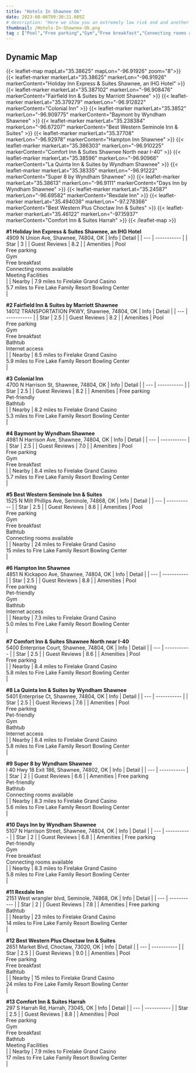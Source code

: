 ```yaml
---
title: "Hotels In Shawnee Ok"
date: 2023-08-06T09:30:21.605Z
# description: "Here we show you an extremely low risk and and another medium risk approach to earn passive income "
thumbnail: /Hotels-In-Shawnee-Ok.png
tag : ["Pool","Free parking","Gym","Free breakfast","Connecting rooms available","Meeting Facilities","Bathtub","Internet access","Pet-friendly"]
---
```


## Dynamic Map
{{< leaflet-map  mapLat="35.38625" mapLon="-96.91926" zoom="8">}}
    {{< leaflet-marker markerLat="35.38625" markerLon="-96.91926" markerContent="Holiday Inn Express & Suites Shawnee, an IHG Hotel" >}}
    {{< leaflet-marker markerLat="35.387102" markerLon="-96.908476" markerContent="Fairfield Inn & Suites by Marriott Shawnee" >}}
    {{< leaflet-marker markerLat="35.379279" markerLon="-96.912822" markerContent="Colonial Inn" >}}
    {{< leaflet-marker markerLat="35.3852" markerLon="-96.909775" markerContent="Baymont by Wyndham Shawnee" >}}
    {{< leaflet-marker markerLat="35.238384" markerLon="-96.67207" markerContent="Best Western Seminole Inn & Suites" >}}
    {{< leaflet-marker markerLat="35.37708" markerLon="-96.92978" markerContent="Hampton Inn Shawnee" >}}
    {{< leaflet-marker markerLat="35.386303" markerLon="-96.910225" markerContent="Comfort Inn & Suites Shawnee North near I-40" >}}
    {{< leaflet-marker markerLat="35.38596" markerLon="-96.90966" markerContent="La Quinta Inn & Suites by Wyndham Shawnee" >}}
    {{< leaflet-marker markerLat="35.38335" markerLon="-96.91222" markerContent="Super 8 by Wyndham Shawnee" >}}
    {{< leaflet-marker markerLat="35.38613" markerLon="-96.9111" markerContent="Days Inn by Wyndham Shawnee" >}}
    {{< leaflet-marker markerLat="35.24587" markerLon="-96.69582" markerContent="Rexdale Inn" >}}
    {{< leaflet-marker markerLat="35.494038" markerLon="-97.278366" markerContent="Best Western Plus Choctaw Inn & Suites" >}}
    {{< leaflet-marker markerLat="35.46122" markerLon="-97.15937" markerContent="Comfort Inn & Suites Harrah" >}}
{{< /leaflet-map >}}


**#1 Holiday Inn Express & Suites Shawnee, an IHG Hotel**<br>4909 N Union Ave, Shawnee, 74804, OK
| Info | Detail |
| --- | ----------- |
| Star | 3 |
| Guest Reviews | 8.2 |
| Amenities | Pool<br>Free parking<br>Gym<br>Free breakfast<br>Connecting rooms available<br>Meeting Facilities<br> |
| Nearby | 7.9 miles to Firelake Grand Casino<br>5.7 miles to Fire Lake Family Resort Bowling Center<br> |

**#2 Fairfield Inn & Suites by Marriott Shawnee**<br>14012 TRANSPORTATION PKWY, Shawnee, 74804, OK
| Info | Detail |
| --- | ----------- |
| Star | 2.5 |
| Guest Reviews | 8.2 |
| Amenities | Pool<br>Free parking<br>Gym<br>Free breakfast<br>Bathtub<br>Internet access<br> |
| Nearby | 8.5 miles to Firelake Grand Casino<br>5.9 miles to Fire Lake Family Resort Bowling Center<br> |

**#3 Colonial Inn**<br>4700 N Harrison St, Shawnee, 74804, OK
| Info | Detail |
| --- | ----------- |
| Star | 2.5 |
| Guest Reviews | 8.2 |
| Amenities | Free parking<br>Pet-friendly<br>Bathtub<br> |
| Nearby | 8.2 miles to Firelake Grand Casino<br>5.3 miles to Fire Lake Family Resort Bowling Center<br> |

**#4 Baymont by Wyndham Shawnee**<br>4981 N Harrison Ave, Shawnee, 74804, OK
| Info | Detail |
| --- | ----------- |
| Star | 2.5 |
| Guest Reviews | 7.0 |
| Amenities | Pool<br>Free parking<br>Gym<br>Free breakfast<br> |
| Nearby | 8.4 miles to Firelake Grand Casino<br>5.7 miles to Fire Lake Family Resort Bowling Center<br> |

**#5 Best Western Seminole Inn & Suites**<br>1525 N Milt Phillips Ave, Seminole, 74868, OK
| Info | Detail |
| --- | ----------- |
| Star | 2.5 |
| Guest Reviews | 8.6 |
| Amenities | Pool<br>Free parking<br>Gym<br>Free breakfast<br>Bathtub<br>Connecting rooms available<br> |
| Nearby | 24 miles to Firelake Grand Casino<br>15 miles to Fire Lake Family Resort Bowling Center<br> |

**#6 Hampton Inn Shawnee**<br>4851 N Kickapoo Ave, Shawnee, 74804, OK
| Info | Detail |
| --- | ----------- |
| Star | 2.5 |
| Guest Reviews | 8.8 |
| Amenities | Pool<br>Free parking<br>Pet-friendly<br>Gym<br>Bathtub<br>Internet access<br> |
| Nearby | 7.3 miles to Firelake Grand Casino<br>5.0 miles to Fire Lake Family Resort Bowling Center<br> |

**#7 Comfort Inn & Suites Shawnee North near I-40**<br>5400 Enterprise Court, Shawnee, 74804, OK
| Info | Detail |
| --- | ----------- |
| Star | 2.5 |
| Guest Reviews | 8.6 |
| Amenities | Pool<br>Free parking<br> |
| Nearby | 8.4 miles to Firelake Grand Casino<br>5.8 miles to Fire Lake Family Resort Bowling Center<br> |

**#8 La Quinta Inn & Suites by Wyndham Shawnee**<br>5401 Enterprise Ct, Shawnee, 74804, OK
| Info | Detail |
| --- | ----------- |
| Star | 2.5 |
| Guest Reviews | 7.6 |
| Amenities | Pool<br>Free parking<br>Pet-friendly<br>Gym<br>Bathtub<br>Internet access<br> |
| Nearby | 8.4 miles to Firelake Grand Casino<br>5.8 miles to Fire Lake Family Resort Bowling Center<br> |

**#9 Super 8 by Wyndham Shawnee**<br>I 40 Hwy 18 Exit 186, Shawnee, 74802, OK
| Info | Detail |
| --- | ----------- |
| Star | 2 |
| Guest Reviews | 6.6 |
| Amenities | Free parking<br>Pet-friendly<br>Bathtub<br>Connecting rooms available<br> |
| Nearby | 8.3 miles to Firelake Grand Casino<br>5.6 miles to Fire Lake Family Resort Bowling Center<br> |

**#10 Days Inn by Wyndham Shawnee**<br>5107 N Harrison Street, Shawnee, 74804, OK
| Info | Detail |
| --- | ----------- |
| Star | 2 |
| Guest Reviews | 6.8 |
| Amenities | Free parking<br>Pet-friendly<br>Gym<br>Free breakfast<br>Connecting rooms available<br> |
| Nearby | 8.3 miles to Firelake Grand Casino<br>5.8 miles to Fire Lake Family Resort Bowling Center<br> |

**#11 Rexdale Inn**<br>2151 West wrangler blvd, Seminole, 74868, OK
| Info | Detail |
| --- | ----------- |
| Star | 2 |
| Guest Reviews | 7.8 |
| Amenities | Free parking<br>Bathtub<br> |
| Nearby | 23 miles to Firelake Grand Casino<br>14 miles to Fire Lake Family Resort Bowling Center<br> |

**#12 Best Western Plus Choctaw Inn & Suites**<br>2651 Market Blvd, Choctaw, 73020, OK
| Info | Detail |
| --- | ----------- |
| Star | 2.5 |
| Guest Reviews | 9.0 |
| Amenities | Pool<br>Free parking<br>Free breakfast<br>Bathtub<br> |
| Nearby | 15 miles to Firelake Grand Casino<br>24 miles to Fire Lake Family Resort Bowling Center<br> |

**#13 Comfort Inn & Suites Harrah**<br>297 S Harrah Rd, Harrah, 73045, OK
| Info | Detail |
| --- | ----------- |
| Star | 2.5 |
| Guest Reviews | 8.8 |
| Amenities | Pool<br>Free parking<br>Gym<br>Free breakfast<br>Bathtub<br>Meeting Facilities<br> |
| Nearby | 7.9 miles to Firelake Grand Casino<br>17 miles to Fire Lake Family Resort Bowling Center<br> |

